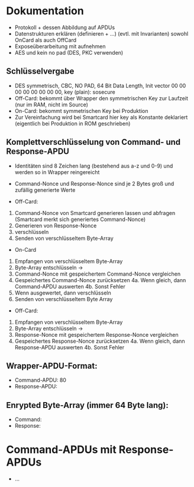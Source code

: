 
# Dokumentation

- Protokoll + dessen Abbildung auf APDUs
- Datenstrukturen erklären (definieren + …) (evtl. mit Invarianten) sowohl OnCard als auch OffCard
- Exposeüberarbeitung mit aufnehmen
- AES und kein no pad (DES, PKC verwenden)


## Schlüsselvergabe

- DES symmetrisch, CBC, NO PAD, 64 Bit Data Length, Init vector 00 00 00 00 00 00 00 00, key (plain): sosecure 
- Off-Card: bekommt über Wrapper den symmetrischen Key zur Laufzeit (nur im RAM, nicht im Source)
- On-Card: bekommt symmetrischen Key bei Produktion
- Zur Vereinfachung wird bei Smartcard hier key als Konstante deklariert (eigentlich bei Produktion in ROM geschrieben)


## Komplettverschlüsselung von Command- und Response-APDU

- Identitäten sind 8 Zeichen lang (bestehend aus a-z und 0-9) und werden so in Wrapper reingereicht
- Command-Nonce und Response-Nonce sind je 2 Bytes groß und zufällig generierte Werte

- Off-Card:
1. Command-Nonce von Smartcard generieren lassen und abfragen (Smartcard merkt sich generiertes Command-Nonce)
2. Generieren von Response-Nonce
3. <Command-Nonce><Response-Nonce><Command-APDU> verschlüsseln
4. Senden von verschlüsseltem Byte-Array

- On-Card
1. Empfangen von verschlüsseltem Byte-Array
2. Byte-Array entschlüsseln -> <Command-Nonce><Response-Nonce><Command-APDU>
3. Command-Nonce mit gespeichertem Command-Nonce vergleichen
4. Gespeichertes Command-Nonce zurücksetzen
4a. Wenn gleich, dann Command-APDU auswerten
4b. Sonst Fehler
5. Wenn ausgewertet, dann <Response-Nonce><Response-APDU> verschlüsseln
6. Senden von verschlüsseltem Byte Array

- Off-Card:
1. Empfangen von verschlüsseltem Byte-Array
2. Byte-Array entschlüsseln -> <Response-Nonce><Response-APDU>
3. Response-Nonce mit gespeichertem Response-Nonce vergleichen
4. Gespeichertes Response-Nonce zurücksetzen
4a. Wenn gleich, dann Response-APDU auswerten
4b. Sonst Fehler


## Wrapper-APDU-Format:

- Command-APDU: 80 <encrypted byte-array>
- Response-APDU: <encrypted byte-array>


## Enrypted Byte-Array (immer 64 Byte lang):

- Command: <Command-Nonce><Response-Nonce><Command-APDU>
- Response: <Response-Nonce><Response-APDU>


# Command-APDUs mit Response-APDUs

- …
